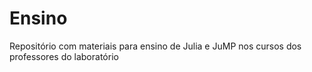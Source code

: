 # Ensino
Repositório com materiais para ensino de Julia e JuMP nos cursos dos professores do laboratório
